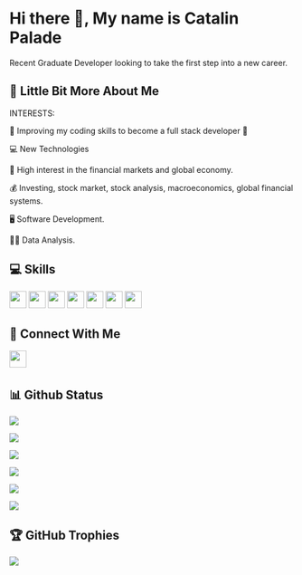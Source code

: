 # Hi there 👋, My name is Catalin Palade

Recent Graduate Developer looking to take the first step into a new career.

## 💫 Little Bit More About Me

INTERESTS:
<p> 🤩 Improving my coding skills to become a full stack developer 🤩 </p>
<p> 💻 New Technologies </p>
<p> 💸 High interest in the financial markets and global economy. </p>
<p> 💰 Investing, stock market, stock analysis, macroeconomics, global financial systems. </p>
<p> 🖥 Software Development.</p>
<p> 👨‍🏫 Data Analysis.</p>
 

## 💻 Skills
<p>
<img src="https://img.shields.io/badge/python-3670A0?style=for-the-badge&logo=python&logoColor=ffdd54" style="margin-bottom: 4px;" height="30px">
<img src="https://img.shields.io/badge/javascript-%23323330.svg?style=for-the-badge&logo=javascript&logoColor=%23F7DF1E" style="margin-bottom: 4px;" height="30px">
<img src="https://img.shields.io/badge/html5-%23E34F26.svg?style=for-the-badge&logo=html5&logoColor=white" style="margin-bottom: 4px;" height="30px">
<img src="https://img.shields.io/badge/css3-%231572B6.svg?style=for-the-badge&logo=css3&logoColor=white" style="margin-bottom: 4px;" height="30px">
<img src="https://img.shields.io/badge/bootstrap-%23563D7C.svg?style=for-the-badge&logo=bootstrap&logoColor=white" style="margin-bottom: 4px;" height="30px">
<img src="https://img.shields.io/badge/flask-%23000.svg?style=for-the-badge&logo=flask&logoColor=white" style="margin-bottom: 4px;" height="30px">
<img src="https://img.shields.io/badge/git-%23F05033.svg?style=for-the-badge&logo=git&logoColor=white" style="margin-bottom: 4px;" height="30px">
</p>

## 👥 Connect With Me
<p>
<a href="https://www.instagram.com/Patalin.py"><img src="https://img.shields.io/badge/Instagram-%23E4405F.svg?style=for-the-badge&logo=Instagram&logoColor=white" style="margin-bottom: 4px;" height="30px" target="_blank"></a>
</p>


## 📊 Github Status

<p><img src="https://activity-graph.herokuapp.com/graph?username=Patalin"><p>

<p><img src="https://github-readme-stats.vercel.app/api?username=Patalin&show_icons=true"><p>

<p><img src="https://github-readme-stats.vercel.app/api/top-langs/?username=Patalin&layout=compact"><p>

<p><img src="https://metrics.lecoq.io/Patalin"><p>

<p><img src="https://github-readme-streak-stats.herokuapp.com/?user=Patalin"><p>

<p><img src="https://visitcount.itsvg.in/api?id=Patalin&label=Profile%20Views&color=12&icon=5&pretty=true"><p>
 
 
 ## 🏆 GitHub Trophies

<p><img src="https://github-profile-trophy.vercel.app/?username=Patalin">
</p>
